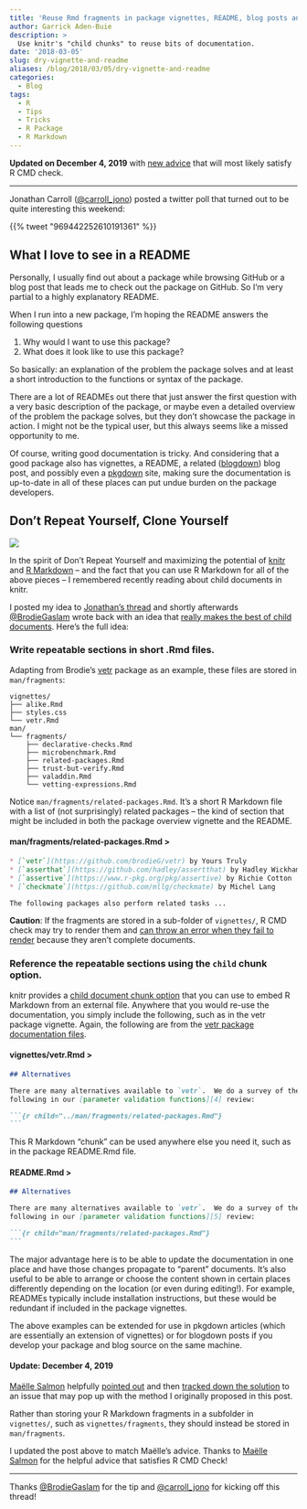 ```yaml
---
title: 'Reuse Rmd fragments in package vignettes, README, blog posts and more'
author: Garrick Aden-Buie
description: >
  Use knitr's "child chunks" to reuse bits of documentation.
date: '2018-03-05'
slug: dry-vignette-and-readme
aliases: /blog/2018/03/05/dry-vignette-and-readme
categories:
  - Blog
tags:
  - R
  - Tips
  - Tricks
  - R Package
  - R Markdown
---
```


**Updated on December 4, 2019** with [new advice](#update)
that will most likely satisfy R CMD check.

------------------------------------------------------------------------

Jonathan Carroll ([@carroll_jono](https://twitter.com/carroll_jono)) posted a twitter poll that turned out to be quite interesting this weekend:

{{% tweet "969442252610191361" %}}

## What I love to see in a README

Personally, I usually find out about a package while browsing GitHub or a blog post that leads me to check out the package on GitHub.
So I’m very partial to a highly explanatory README.

When I run into a new package, I’m hoping the README answers the following questions

1.  Why would I want to use this package?
2.  What does it look like to use this package?

So basically: an explanation of the problem the package solves and at least a short introduction to the functions or syntax of the package.

There are a lot of READMEs out there that just answer the first question with a very basic description of the package, or maybe even a detailed overview of the problem the package solves, but they don’t showcase the package in action.
I might not be the typical user, but this always seems like a missed opportunity to me.

Of course, writing good documentation is tricky.
And considering that a good package also has vignettes, a README, a related (<span class="pkg">[blogdown](https://bookdown.org/yihui/blogdown)</span>) blog post, and possibly even a <span class="pkg">[pkgdown](http://pkgdown.r-lib.org/)</span> site, making sure the documentation is up-to-date in all of these places can put undue burden on the package developers.

## Don’t Repeat Yourself, Clone Yourself

![](/images/2018/the-simpsons-s01e02-Bart-the-Genius.jpg)

In the spirit of Don’t Repeat Yourself and maximizing the potential of <span class="pkg">[knitr](https://yihui.name/knitr)</span> and [R Markdown](https://rmarkdown.rstudio.com/) – and the fact that you can use R Markdown for all of the above pieces – I remembered recently reading about child documents in knitr.

I posted my idea to [Jonathan’s thread](https://twitter.com/carroll_jono/status/969442252610191361) and shortly afterwards [@BrodieGaslam](https://twitter.com/BrodieGaslam) wrote back with an idea that [really makes the best of child documents](https://twitter.com/BrodieGaslam/status/969682597214343168).
Here’s the full idea:

### Write repeatable sections in short .Rmd files.

Adapting from Brodie’s
<span class="pkg">[vetr](https://github.com/brodieG/vetr)</span>
package as an example,
these files are stored in `man/fragments`:

    vignettes/
    ├── alike.Rmd
    ├── styles.css
    └── vetr.Rmd
    man/
    └── fragments/
        ├── declarative-checks.Rmd
        ├── microbenchmark.Rmd
        ├── related-packages.Rmd
        ├── trust-but-verify.Rmd
        ├── valaddin.Rmd
        └── vetting-expressions.Rmd

Notice `man/fragments/related-packages.Rmd`.
It’s a short R Markdown file with a list of (not surprisingly) related packages – the kind of section that might be included in both the package overview vignette and the README.

#### man/fragments/related-packages.Rmd \>

``` markdown
* [`vetr`](https://github.com/brodieG/vetr) by Yours Truly
* [`asserthat`](https://github.com/hadley/assertthat) by Hadley Wickham
* [`assertive`](https://www.r-pkg.org/pkg/assertive) by Richie Cotton
* [`checkmate`](https://github.com/mllg/checkmate) by Michel Lang

The following packages also perform related tasks ...
```

**Caution**:
If the fragments are stored in a sub-folder of `vignettes/`,
R CMD check may try to render them and
[can throw an error when they fail to render](https://stackoverflow.com/questions/50078849/package-build-fails-because-vignette-does-not-find-child-rmd-files)
because they aren’t complete documents.

### Reference the repeatable sections using the `child` chunk option.

<span class="pkg">knitr</span> provides a [child document chunk option](https://yihui.name/knitr/options/#child-documents) that you can use to embed R Markdown from an external file.
Anywhere that you would re-use the documentation, you simply include the following, such as in the <span class="pkg">vetr</span> package vignette.
Again, the following are from the [vetr package documentation files](https://github.com/brodieG/vetr).

#### vignettes/vetr.Rmd \>

```` markdown
## Alternatives

There are many alternatives available to `vetr`.  We do a survey of the
following in our [parameter validation functions][4] review:

```{r child="../man/fragments/related-packages.Rmd"} 
```
````

This R Markdown “chunk” can be used anywhere else you need it, such as in the package README.Rmd file.

#### README.Rmd \>

```` markdown
## Alternatives

There are many alternatives available to `vetr`.  We do a survey of the
following in our [parameter validation functions][5] review:

```{r child="man/fragments/related-packages.Rmd"} 
```
````

The major advantage here is to be able to update the documentation in one place and have those changes propagate to “parent” documents.
It’s also useful to be able to arrange or choose the content shown in certain places differently depending on the location
(or even during editing!).
For example, READMEs typically include installation instructions, but these would be redundant if included in the package vignettes.

The above examples can be extended for use in <span class="pkg">pkgdown</span> articles (which are essentially an extension of vignettes) or for blogdown posts if you develop your package and blog source on the same machine.

#### Update: December 4, 2019

[Maëlle Salmon](https://twitter.com/ma_salmon) helpfully
[pointed out](https://twitter.com/ma_salmon/status/1199655588457799680)
and then
[tracked down the solution](https://twitter.com/ma_salmon/status/1199979670026014720)
to an issue that may pop up
with the method I originally proposed in this post.

Rather than storing your R Markdown fragments in a subfolder in `vignettes/`, such as `vignettes/fragments`, they should instead be stored in `man/fragments`.

I updated the post above to match Maëlle’s advice.
Thanks to [Maëlle Salmon](https://twitter.com/ma_salmon) for the helpful advice that satisfies R CMD Check!

------------------------------------------------------------------------

Thanks [@BrodieGaslam](https://twitter.com/BrodieGaslam) for the tip and [@carroll_jono](https://twitter.com/carroll_jono) for kicking off this thread!
